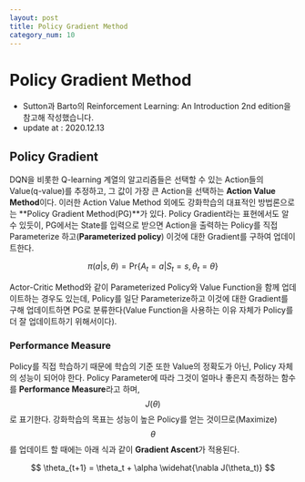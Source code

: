 ```yaml
---
layout: post
title: Policy Gradient Method
category_num: 10
---
```


# Policy Gradient Method

- Sutton과 Barto의 Reinforcement Learning: An Introduction 2nd edition을 참고해 작성했습니다.  
- update at : 2020.12.13

## Policy Gradient

DQN을 비롯한 Q-learning 계열의 알고리즘들은 선택할 수 있는 Action들의 Value(q-value)를 추정하고, 그 값이 가장 큰 Action을 선택하는 **Action Value Method**이다. 이러한 Action Value Method 외에도 강화학습의 대표적인 방법론으로는 **Policy Gradient Method(PG)**가 있다. Policy Gradient라는 표현에서도 알 수 있듯이, PG에서는 State를 입력으로 받으면 Action을 출력하는 Policy를 직접 Parameterize 하고(**Parameterized policy**) 이것에 대한 Gradient를 구하여 업데이트한다.

$$
\pi(a \lvert s, \theta) = \text{Pr} \{ A_t = a \lvert S_t = s, \theta_t = \theta \}
$$

Actor-Critic Method와 같이 Parameterized Policy와 Value Function을 함께 업데이트하는 경우도 있는데, Policy를 일단 Parameterize하고 이것에 대한 Gradient를 구해 업데이트하면 PG로 분류한다(Value Function을 사용하는 이유 자체가 Policy를 더 잘 업데이트하기 위해서이다).

### Performance Measure

Policy를 직접 학습하기 때문에 학습의 기준 또한 Value의 정확도가 아닌, Policy 자체의 성능이 되어야 한다. Policy Parameter에 따라 그것이 얼마나 좋은지 측정하는 함수를 **Performance Measure**라고 하며, $$J(\theta)$$로 표기한다. 강화학습의 목표는 성능이 높은 Policy를 얻는 것이므로(Maximize) $$\theta$$를 업데이트 할 때에는 아래 식과 같이 **Gradient Ascent**가 적용된다.

$$
\theta_{t+1} = \theta_t + \alpha \widehat{\nabla J(\theta_t)}
$$
